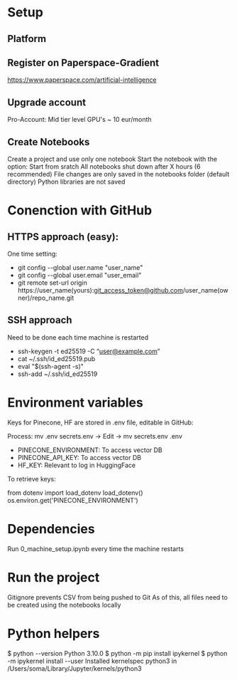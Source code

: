 
# Setup

## Platform

## Register on Paperspace-Gradient

https://www.paperspace.com/artificial-intelligence

## Upgrade account

Pro-Account: Mid tier level GPU's ~ 10 eur/month

## Create Notebooks

Create a project and use only one notebook
Start the notebook with the option: Start from sratch
All notebooks shut down after X hours (6 recommended)
File changes are only saved in the notebooks folder (default directory)
Python libraries are not saved

# Conenction with GitHub

## HTTPS approach (easy):

One time setting:

- git config --global user.name "user_name"
- git config --global user.email "user_email"
- git remote set-url origin https://user_name(yours):git_access_token@github.com/user_name(owner)/repo_name.git

## SSH approach

Need to be done each time machine is restarted

- ssh-keygen -t ed25519 -C “user@example.com”
- cat ~/.ssh/id_ed25519.pub
- eval "$(ssh-agent -s)"
- ssh-add ~/.ssh/id_ed25519

# Environment variables

Keys for Pinecone, HF are stored in .env file, editable in GitHub:

Process: mv .env secrets.env -> Edit -> mv secrets.env .env

- PINECONE_ENVIRONMENT: To access vector DB
- PINECONE_API_KEY: To access vector DB
- HF_KEY: Relevant to log in HuggingFace

To retrieve keys:

from dotenv import load_dotenv
load_dotenv()
os.environ.get('PINECONE_ENVIRONMENT')

# Dependencies

Run 0_machine_setup.ipynb every time the machine restarts

# Run the project

Gitignore prevents CSV from being pushed to Git
As of this, all files need to be created using the notebooks locally

# Python helpers

$ python --version
Python 3.10.0
$ python -m pip install ipykernel
$ python -m ipykernel install --user
Installed kernelspec python3 in /Users/soma/Library/Jupyter/kernels/python3
